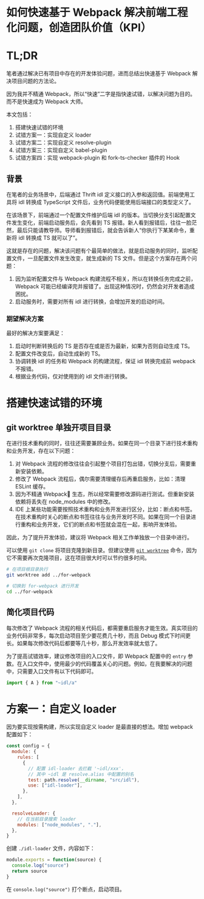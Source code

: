 # 如何快速基于 Webpack 解决前端工程化问题，创造团队价值（KPI）

# TL;DR

笔者通过解决已有项目中存在的开发体验问题，进而总结出快速基于 Webpack 解决项目问题的方法论。

因为我并不精通 Webpack，所以“快速”二字是指快速试错，以解决问题为目的。而不是快速成为 Webpack 大师。

本文包括：

1. 搭建快速试错的环境
2. 试错方案一：实现自定义 loader
3. 试错方案二：实现自定义 resolve-plugin
4. 试错方案三：实现自定义 babel-plugin
5. 试错方案四：实现 webpack-plugin 和 fork-ts-checker 插件的 Hook

## 背景

在笔者的业务场景中，后端通过 Thrift idl 定义接口的入参和返回值。前端使用工具将 idl 转换成 TypeScript 文件后，业务代码便能使用后端接口的类型定义了。

在该场景下，前端通过一个配置文件维护后端 idl 的版本。当切换分支引起配置文件发生变化，前端启动服务后，会先看到 TS 报错。新人看到报错后，往往一脸茫然，最后只能请教导师。导师看到报错后，就会告诉新人“你执行下某某命令，重新将 idl 转换成 TS 就可以了”。

这就是存在的问题，解决该问题有个最简单的做法，就是启动服务的同时，监听配置文件，一旦配置文件发生改变，就生成新的 TS 文件。但是这个方案存在两个问题：

1. 因为监听配置文件与 Webpack 构建流程不相关，所以在转换任务完成之前，Webpack 可能已经编译完并报错了。出现这种情况时，仍然会对开发者造成困扰。
2. 启动服务时，需要对所有 idl 进行转换，会增加开发的启动时间。

### 期望解决方案

最好的解决方案要满足：

1. 启动时判断转换后的 TS 是否存在或是否为最新，如果为否则自动生成 TS。
2. 配置文件改变后，自动生成新的 TS。
3. 协调转换 idl 的任务和 Webpack 的构建流程，保证 idl 转换完成前 webpack 不报错。
4. 根据业务代码，仅对使用到的 idl 文件进行转换。

# 搭建快速试错的环境

## git worktree 单独开项目目录

在进行技术重构的同时，往往还需要兼顾业务。如果在同一个目录下进行技术重构和业务开发，存在以下问题：

1. 对 Webpack 流程的修改往往会引起整个项目打包出错，切换分支后，需要重新安装依赖。
2. 修改了 Webpack 流程后，偶尔需要清理缓存后再重启服务，比如：清理 ESLint 缓存。
3. 因为不精通 Webpack 生态，所以经常需要修改源码进行测试。但重新安装依赖将丢失在 node_modules 中的修改。
4. IDE 上某些功能需要按照技术重构和业务开发进行区分，比如：断点和书签。在技术重构时关心的断点和书签往往与业务开发时不同。如果在同一个目录进行重构和业务开发，它们的断点和书签就会混在一起，影响开发体验。

因此，为了提升开发体验，建议将 Webpack 相关工作单独放一个目录中进行。

可以使用 `git clone` 将项目克隆到新目录。但建议使用 [`git worktree`](https://git-scm.com/docs/git-worktree) 命令，因为它不需要再次克隆项目，这在项目很大时可以节约很多时间。

```sh
# 在项目根目录执行
git worktree add ../for-webpack

# 切换到 for-webpack 进行开发
cd ../for-webpack
```

## 简化项目代码

每次修改了 Webpack 流程的相关代码后，都需要重启服务才能生效。真实项目的业务代码非常多，每次启动项目至少要花费几十秒，而且 Debug 模式下时间更长。如果每次修改代码后都要等几十秒，那么开发效率就太低了。

为了提高试错效率，建议修改项目的入口文件，即 Webpack 配置中的 `entry` 参数。在入口文件中，使用最少的代码覆盖关心的问题。例如，在我要解决的问题中，只需要入口文件有以下代码即可。

```js
import { A } from "~idl/a"
```

<!-- 1. 不修改 Webpack 版本和配置，保证 Webpack 的运行环境与真实环境一致。毕竟将解决方案整合进已有项目才是目的。
2. 项目小，不仅能提升启动速度，也能更聚焦到需要解决的问题上。 -->

# 方案一：自定义 loader

因为要实现按需构建，所以实现自定义 loader 是最直接的想法。增加 webpack 配置如下：

```js
const config = {
  module: {
    rules: [
      {
        // 配置 idl-loader 去拦截 '~idl/xxx'，
        // 其中 ~idl 是 resolve.alias 中配置的别名
        test: path.resolve(__dirname, "src/idl"),
        use: ["idl-loader"],
      },
    ],
  },

  resolveLoader: {
    // 在当前目录搜索 loader
    modules: ["node_modules", "."],
  },
}
```

创建 `./idl-loader` 文件，内容如下：

```js
module.exports = function(source) {
  console.log("source")
  return source
}
```

在 `console.log("source")` 打个断点，启动项目。
